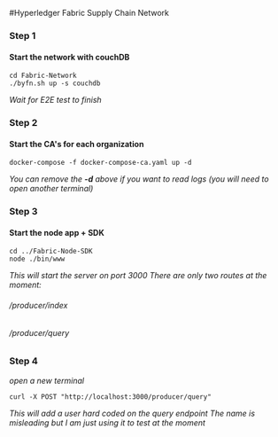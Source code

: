 #Hyperledger Fabric Supply Chain Network

### Step 1
#### Start the network with couchDB
```
cd Fabric-Network
./byfn.sh up -s couchdb
```
*Wait for E2E test to finish*
### Step 2
#### Start the CA's for each organization
```
docker-compose -f docker-compose-ca.yaml up -d
```
*You can remove the **-d** above if you want to read logs (you will need to open another terminal)*
### Step 3
#### Start the node app + SDK
```
cd ../Fabric-Node-SDK
node ./bin/www
```
*This will start the server on port 3000*
*There are only two routes at the moment:*
  ###### /producer/index
  ###### /producer/query
  
### Step 4
*open a new terminal*
```
curl -X POST "http://localhost:3000/producer/query"
```
*This will add a user hard coded on the query endpoint*
*The name is misleading but I am just using it to test at the moment*
